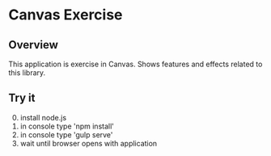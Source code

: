 # Canvas Exercise

## Overview

This application is exercise in Canvas. Shows features and effects related to this library.

## Try it

0. install node.js
1. in console type 'npm install'
2. in console type 'gulp serve'
3. wait until browser opens with application